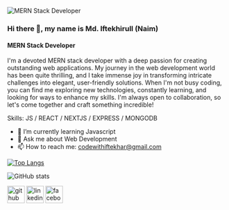 ![MERN Stack Developer](https://scontent.fdac14-1.fna.fbcdn.net/v/t39.30808-6/358124698_668333058645596_2192720244021172004_n.png?_nc_cat=110&ccb=1-7&_nc_sid=5f2048&_nc_ohc=eBSJMhalgc0AX87V5_l&_nc_ht=scontent.fdac14-1.fna&oh=00_AfBicz1bjNNrIE-ZBXlaAkzgVU93NiLgKcURFy5kgZI3iw&oe=6548D88E)
### Hi there 👋, my name is Md. Iftekhirull (Naim)
#### MERN Stack Developer


I'm a devoted MERN stack developer with a deep passion for creating outstanding web applications. My journey in the web development world has been quite thrilling, and I take immense joy in transforming intricate challenges into elegant, user-friendly solutions. When I'm not busy coding, you can find me exploring new technologies, constantly learning, and looking for ways to enhance my skills. I'm always open to collaboration, so let's come together and craft something incredible!

Skills: JS / REACT / NEXTJS / EXPRESS / MONGODB

- 🌱 I’m currently learning Javascript 
- 💬 Ask me about Web Development 
- 📫 How to reach me: codewithiftekhar@gmail.com 




[![Top Langs](https://github-readme-stats.vercel.app/api/top-langs/?username=codewithiftekhar)](https://github.com/anuraghazra/github-readme-stats)

![GitHub stats](https://github-readme-stats.vercel.app/api?username=codewithiftekhar&show_icons=true)  

[<img src='https://cdn.jsdelivr.net/npm/simple-icons@3.0.1/icons/github.svg' alt='github' height='40'>](https://github.com/codewithiftekhar)  [<img src='https://cdn.jsdelivr.net/npm/simple-icons@3.0.1/icons/linkedin.svg' alt='linkedin' height='40'>](https://www.linkedin.com/in/md-iftekhirull-naim-00288b291/)  [<img src='https://cdn.jsdelivr.net/npm/simple-icons@3.0.1/icons/facebook.svg' alt='facebook' height='40'>](https://www.facebook.com/codewithiftekhar)  

